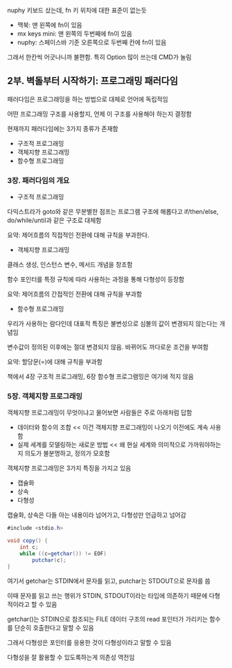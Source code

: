 nuphy 키보드 샀는데, fn 키 위치에 대한 표준이 없는듯

- 맥북: 맨 왼쪽에 fn이 있음
- mx keys mini: 맨 왼쪽의 두번째에 fn이 있음
- nuphy: 스페이스바 기준 오른쪽으로 두번째 칸에 fn이 있음

그래서 한칸씩 어긋나니까 불편함. 특히 Option 많이 쓰는데 CMD가 눌림

## 2부. 벽돌부터 시작하기: 프로그래밍 패러다임

패러다임은 프로그래밍을 하는 방법으로 대체로 언어에 독립적임

어떤 프로그래밍 구조를 사용할지, 언제 이 구조를 사용해야 하는지 결정함

현재까지 패러다임에는 3가지 종류가 존재함

- 구조적 프로그래밍
- 객체지향 프로그래밍
- 함수형 프로그래밍

### 3장. 패러다임의 개요

- 구조적 프로그래밍

다익스트라가 goto와 같은 무분별한 점프는 프로그램 구조에 해롭다고 if/then/else, do/while/until과 같은 구조로 대체함

요약: 제어흐름의 직접적인 전환에 대해 규칙을 부과한다.

- 객체지향 프로그래밍

클래스 생성, 인스턴스 변수, 메서드 개념을 창조함

함수 포인터를 특정 규칙에 따라 사용하는 과정을 통해 다형성이 등장함

요약: 제어흐름의 간접적인 전환에 대해 규칙을 부과함

- 함수형 프로그래밍

우리가 사용하는 람다인데 대표적 특징은 불변성으로 심볼의 값이 변경되지 않는다는 개념임

변수값이 정의된 이후에는 절대 변경되지 않음. 바뀌어도 까다로운 조건을 부여함

요약: 할당문(=)에 대해 규칙을 부과함 

책에서 4장 구조적 프로그래밍, 6장 함수형 프로그램밍은 여기에 적지 않음

### 5장. 객체지향 프로그래밍

객체지향 프로그래밍이 무엇이냐고 물어보면 사람들은 주로 아래처럼 답함

- 데이터와 함수의 조합 << 이건 객체지향 프로그래밍이 나오기 이전에도 계속 사용함
- 실제 세계를 모델링하는 새로운 방법  << 왜 현실 세계와 의미적으로 가까워야하는지 의도가 불분명하고, 정의가 모호함

객체지향 프로그래밍은 3가지 특징을 가지고 있음

- 캡슐화
- 상속
- 다형성

캡슐화, 상속은 다들 아는 내용이라 넘어가고, 다형성만 언급하고 넘어감

```java
#include <stdio.h>

void copy() {
    int c;
    while ((c=getchar()) != EOF)
        putchar(c);
}
```

여기서 getchar는 STDIN에서 문자를 읽고, putchar는 STDOUT으로 문자를 씀

이때 문자를 읽고 쓰는 행위가 STDIN, STDOUT이라는 타입에 의존하기 때문에 다형적이라고 할 수 있음

getchar()는 STDIN으로 참조되는 FILE 데이터 구조의 read 포인터가 가리키는 함수를 단순히 호출한다고 말할 수 있음

그래서 다형성은 포인터를 응용한 것이 다형성이라고 말할 수 있음

다형성을 잘 활용할 수 있도록하는게 의존성 역전임
